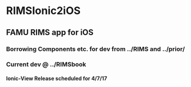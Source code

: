 # RIMSIonic2iOS
## FAMU RIMS app for iOS
### Borrowing Components etc. for dev from ../RIMS and ../prior/
### Current dev @ ../RIMSbook
#### Ionic-View Release scheduled for 4/7/17
